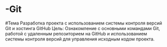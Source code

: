 # -Git
#Тема Разработка проекта с использованием системы контроля версий Git и  хостинга GitHub Цель: Ознакомление с основными командами Git, работой с удаленным  репозиторием на GitHub и использованием системы контроля версий для  управления исходным кодом проекта.


